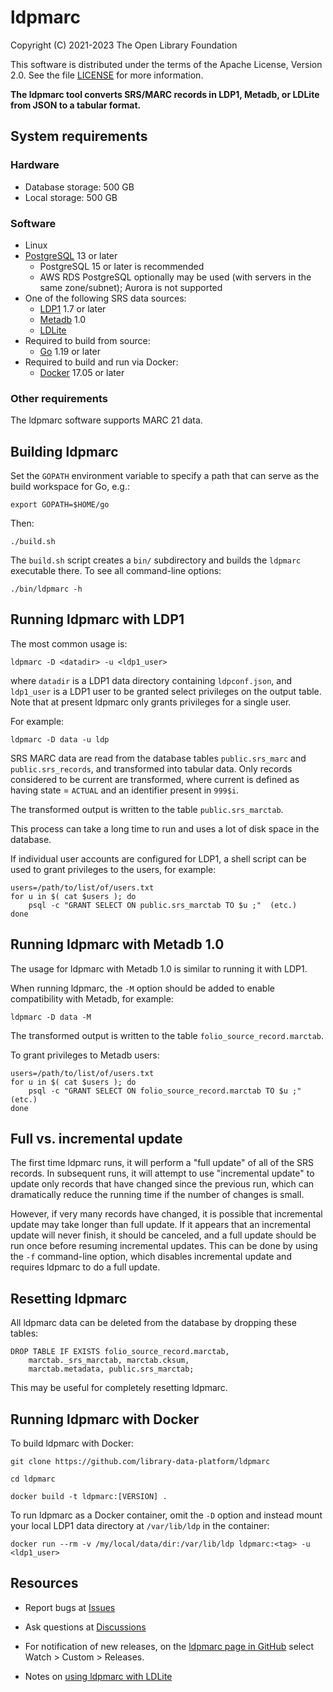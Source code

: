 ldpmarc
=======

Copyright (C) 2021-2023 The Open Library Foundation  

This software is distributed under the terms of the Apache License, 
Version 2.0.  See the file [LICENSE](LICENSE) for more information.


__The ldpmarc tool converts SRS/MARC records in LDP1, Metadb, or
LDLite from JSON to a tabular format.__


System requirements
-------------------

### Hardware

* Database storage: 500 GB
* Local storage: 500 GB

### Software

* Linux
* [PostgreSQL](https://www.postgresql.org/) 13 or later
  * PostgreSQL 15 or later is recommended
  * AWS RDS PostgreSQL optionally may be used (with servers in the
    same zone/subnet); Aurora is not supported
* One of the following SRS data sources:
  * [LDP1](https://github.com/library-data-platform/ldp) 1.7 or later
  * [Metadb](https://github.com/metadb-project/metadb) 1.0
  * [LDLite](https://github.com/library-data-platform/ldlite)
* Required to build from source:
  * [Go](https://golang.org/) 1.19 or later
* Required to build and run via Docker:
  * [Docker](https://docker.com) 17.05 or later

### Other requirements

The ldpmarc software supports MARC 21 data.


Building ldpmarc
----------------

Set the `GOPATH` environment variable to specify a path that can serve 
as the build workspace for Go, e.g.:

```
export GOPATH=$HOME/go
```

Then:

```
./build.sh
```

The `build.sh` script creates a `bin/` subdirectory and builds the
`ldpmarc` executable there.  To see all command-line options:

```
./bin/ldpmarc -h
```


Running ldpmarc with LDP1
-------------------------

The most common usage is:

```
ldpmarc -D <datadir> -u <ldp1_user>
```

where `datadir` is a LDP1 data directory containing `ldpconf.json`,
and `ldp1_user` is a LDP1 user to be granted select privileges on the
output table.  Note that at present ldpmarc only grants privileges for
a single user.

For example:

```
ldpmarc -D data -u ldp
```

SRS MARC data are read from the database tables `public.srs_marc` and
`public.srs_records`, and transformed into tabular data.  Only records
considered to be current are transformed, where current is defined as
having state = `ACTUAL` and an identifier present in `999$i`.

The transformed output is written to the table `public.srs_marctab`.

This process can take a long time to run and uses a lot of disk space
in the database.

If individual user accounts are configured for LDP1, a shell script
can be used to grant privileges to the users, for example:

```
users=/path/to/list/of/users.txt
for u in $( cat $users ); do
    psql -c "GRANT SELECT ON public.srs_marctab TO $u ;"  (etc.)
done
```


Running ldpmarc with Metadb 1.0
-------------------------------

The usage for ldpmarc with Metadb 1.0 is similar to running it with
LDP1.

When running ldpmarc, the `-M` option should be added to enable
compatibility with Metadb, for example:


```
ldpmarc -D data -M
```

The transformed output is written to the table `folio_source_record.marctab`.

To grant privileges to Metadb users:

```
users=/path/to/list/of/users.txt
for u in $( cat $users ); do
    psql -c "GRANT SELECT ON folio_source_record.marctab TO $u ;"  (etc.)
done
```


Full vs. incremental update
---------------------------

The first time ldpmarc runs, it will perform a "full update" of all of
the SRS records.  In subsequent runs, it will attempt to use
"incremental update" to update only records that have changed since
the previous run, which can dramatically reduce the running time if
the number of changes is small.

However, if very many records have changed, it is possible that
incremental update may take longer than full update.  If it appears
that an incremental update will never finish, it should be canceled,
and a full update should be run once before resuming incremental
updates.  This can be done by using the `-f` command-line option,
which disables incremental update and requires ldpmarc to do a full
update.


Resetting ldpmarc
-----------------

All ldpmarc data can be deleted from the database by dropping these
tables:

```
DROP TABLE IF EXISTS folio_source_record.marctab,
    marctab._srs_marctab, marctab.cksum,
    marctab.metadata, public.srs_marctab;
```

This may be useful for completely resetting ldpmarc.


Running ldpmarc with Docker
---------------------------

To build ldpmarc with Docker:

```
git clone https://github.com/library-data-platform/ldpmarc

cd ldpmarc

docker build -t ldpmarc:[VERSION] . 
```

To run ldpmarc as a Docker container, omit the `-D` option and instead
mount your local LDP1 data directory at `/var/lib/ldp` in the
container:

```
docker run --rm -v /my/local/data/dir:/var/lib/ldp ldpmarc:<tag> -u <ldp1_user>
```


Resources
---------

* Report bugs at
  [Issues](https://github.com/library-data-platform/ldpmarc/issues)

* Ask questions at
  [Discussions](https://github.com/library-data-platform/ldpmarc/discussions)

* For notification of new releases, on the [ldpmarc page in
  GitHub](https://github.com/library-data-platform/ldpmarc) select
  Watch > Custom > Releases.

* Notes on [using ldpmarc with
  LDLite](https://github.com/library-data-platform/ldlite/blob/main/srs.md)

